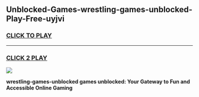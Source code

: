 
## Unblocked-Games-wrestling-games-unblocked-Play-Free-uyjvi
<h3>
<a href="https://premium76.site?title=wrestling-games-unblocked&ref=15A">CLICK TO PLAY</a></h3>
<hr>

<h3>
<a href="https://premium76.site?title=wrestling-games-unblocked&ref=15A">CLICK 2 PLAY</a>
  
</h3>

<a href="https://premium76.site?title=wrestling-games-unblocked&ref=15A"><img src="https://clearcache.store/games.png"></a>


**wrestling-games-unblocked games unblocked: Your Gateway to Fun and Accessible Online Gaming**
